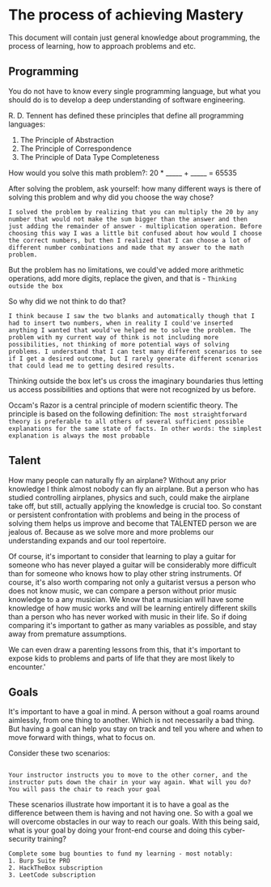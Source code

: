 # The process of achieving Mastery
This document will contain just general knowledge about programming, the process of learning, how to approach problems and etc.

## Programming
You do not have to know every single programming language, but what you should do is to develop a deep understanding of software engineering.

R. D. Tennent has defined these principles that define all programming languages:
1. The Principle of Abstraction
2. The Principle of Correspondence
3. The Principle of Data Type Completeness

How would you solve this math problem?:
20 * _____ + _____ = 65535

After solving the problem, ask yourself: how many different ways is there of solving this problem and why did you choose the way chose?

```
I solved the problem by realizing that you can multiply the 20 by any number that would not make the sum bigger than the answer and then just adding the remainder of answer - multiplication operation. Before choosing this way I was a little bit confused about how would I choose the correct numbers, but then I realized that I can choose a lot of different number combinations and made that my answer to the math problem.
```

But the problem has no limitations, we could've added more arithmetic operations, add more digits, replace the given, and that is - `Thinking outside the box`

So why did we not think to do that?

```
I think because I saw the two blanks and automatically though that I had to insert two numbers, when in reality I could've inserted anything I wanted that would've helped me to solve the problem. The problem with my current way of think is not including more possibilities, not thinking of more potential ways of solving problems. I understand that I can test many different scenarios to see if I get a desired outcome, but I rarely generate different scenarios that could lead me to getting desired results.  
```

Thinking outside the box let's us cross the imaginary boundaries thus letting us access possibilities and options that were not recognized by us before.

Occam's Razor is a central principle of modern scientific theory. The principle is based on the following definition:
`The most straightforward theory is preferable to all others of several sufficient possible explanations for the same state of facts. In other words: the simplest explanation is always the most probable`

## Talent
How many people can naturally fly an airplane?
Without any prior knowledge I think almost nobody can fly an airplane. But a person who has studied controlling airplanes, physics and such, could make the airplane take off, but still, actually applying the knowledge is crucial too. So constant or persistent confrontation with problems and being in the process of solving them helps us improve and become that TALENTED person we are jealous of. Because as we solve more and more problems our understanding expands and our tool repertoire.

Of course, it's important to consider that learning to play a guitar for someone who has never played a guitar will be considerably more difficult than for someone who knows how to play other string instruments. Of course, it's also worth comparing not only a guitarist versus a person who does not know music, we can compare a person without prior music knowledge to a any musician. We know that a musician will have some knowledge of how music works and will be learning entirely different skills than a person who has never worked with music in their life. So if doing comparing it's important to gather as many variables as possible, and stay away from premature assumptions.

We can even draw a parenting lessons from this, that it's important to expose kids to problems and parts of life that they are most likely to encounter.'

## Goals

It's important to have a goal in mind. A person without a goal roams around aimlessly, from one thing to another. Which is not necessarily a bad thing. But having a goal can help you stay on track and tell you where and when to move forward with things, what to focus on. 

Consider these two scenarios:
```You are standing still and you are instructed to move across the room, and you start moving. After a while, instructor puts a chair in your way. What will you do? - You may sit on the chair, or you may continue moving.
```
```
Your instructor instructs you to move to the other corner, and the instructor puts down the chair in your way again. What will you do?
You will pass the chair to reach your goal
```

These scenarios illustrate how important it is to have a goal as the difference between them is having and not having one.
So with a goal we will overcome obstacles in our way to reach our goals. With this being said, what is your goal by doing your front-end course and doing this cyber-security training?

```
Complete some bug bounties to fund my learning - most notably:
1. Burp Suite PRO
2. HackTheBox subscription
3. LeetCode subscription

``` 